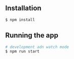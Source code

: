 ## Installation

```bash
$ npm install
```
## Running the app

```bash
# development adn watch mode
$ npm run start

```